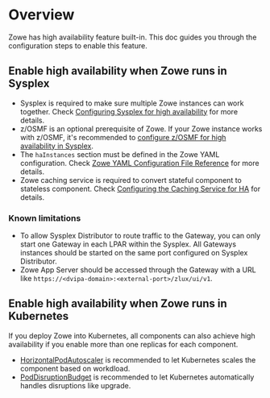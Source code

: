 # Overview

Zowe has high availability feature built-in. This doc guides you through the configuration steps to enable this feature.

## Enable high availability when Zowe runs in Sysplex

- Sysplex is required to make sure multiple Zowe instances can work together. Check [Configuring Sysplex for high availability](./configure-sysplex.md) for more details.
- z/OSMF is an optional prerequisite of Zowe. If your Zowe instance works with z/OSMF, it's recommended to [configure z/OSMF for high availability in Sysplex](./systemrequirements-zosmf-ha.md).
- The `haInstances` section must be defined in the Zowe YAML configuration. Check [Zowe YAML Configuration File Reference](../appendix/zowe-yaml-configuration.md) for more details.
- Zowe caching service is required to convert stateful component to stateless component. Check [Configuring the Caching Service for HA](./configure-caching-service-ha.md) for details.

### Known limitations

- To allow Sysplex Distributor to route traffic to the Gateway, you can only start one Gateway in each LPAR within the Sysplex. All Gateways instances should be started on the same port configured on Sysplex Distributor.
- Zowe App Server should be accessed through the Gateway with a URL like `https://<dvipa-domain>:<external-port>/zlux/ui/v1`.

## Enable high availability when Zowe runs in Kubernetes

If you deploy Zowe into Kubernetes, all components can also achieve high availability if you enable more than one replicas for each component.

- [HorizontalPodAutoscaler](./k8s-config#horizontalpodautoscaler) is recommended to let Kubernetes scales the component based on workdload.
- [PodDisruptionBudget](./k8s-config#poddisruptionbudget) is recommended to let Kubernetes automatically handles disruptions like upgrade.
